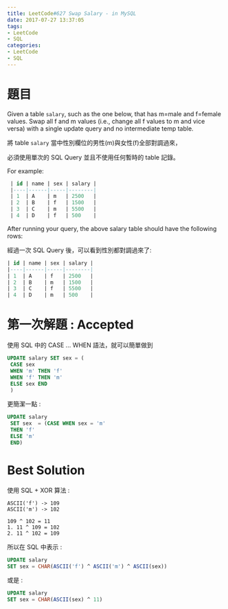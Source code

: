 ```yaml
---
title: LeetCode#627 Swap Salary - in MySQL
date: 2017-07-27 13:37:05
tags:
- LeetCode
- SQL
categories: 
- LeetCode
- SQL
---
```


# 題目

Given a table `salary`, such as the one below, that has m=male and f=female values. Swap all f and m values (i.e., change all f values to m and vice versa) with a single update query and no intermediate temp table.

將 table `salary` 當中性別欄位的男性(m)與女性(f)全部對調過來，
 
必須使用單次的 SQL Query 並且不使用任何暫時的 table 記錄。

For example:
``` SQL 
 | id | name | sex | salary |
 |----|------|-----|--------|
 | 1  | A    | m   | 2500   |
 | 2  | B    | f   | 1500   |
 | 3  | C    | m   | 5500   |
 | 4  | D    | f   | 500    |
```
 
 After running your query, the above salary table should have the following rows:
 
 經過一次 SQL Query 後，可以看到性別都對調過來了:
 
 ``` SQL
 | id | name | sex | salary |
 |----|------|-----|--------|
 | 1  | A    | f   | 2500   |
 | 2  | B    | m   | 1500   |
 | 3  | C    | f   | 5500   |
 | 4  | D    | m   | 500    |
```



# 第一次解題 : Accepted

使用 SQL 中的 CASE ... WHEN 語法，就可以簡單做到

``` SQL
UPDATE salary SET sex = (
 CASE sex
 WHEN 'm' THEN 'f'
 WHEN 'f' THEN 'm'
 ELSE sex END
 )
```

更簡潔一點 :
 
``` SQL
UPDATE salary
 SET sex  = (CASE WHEN sex = 'm'
 THEN 'f'
 ELSE 'm'
 END)
```


# Best Solution

使用 SQL + XOR 算法 : 

```
ASCII('f') -> 109
ASCII('m') -> 102

109 ^ 102 = 11
1. 11 ^ 109 = 102
2. 11 ^ 102 = 109
```

所以在 SQL 中表示 :

``` SQL
UPDATE salary 
SET sex = CHAR(ASCII('f') ^ ASCII('m') ^ ASCII(sex))
```

或是 :

``` SQL
UPDATE salary
SET sex = CHAR(ASCII(sex) ^ 11)
```




